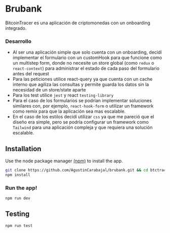 # Brubank

BitcoinTracer es una aplicación de criptomonedas con un onboarding integrado.

### Desarrollo

- Al ser una aplicación simple que solo cuenta con un onboarding, decidí implementar el formulario con un customHook para que funcione como un multistep form, donde no necesite un store global (como `redux` o `react-context`) para administrar el estado de cada paso del formulario antes del request
- Para las peticiones utilice react-query ya que cuenta con un cache interno que agiliza las consultas y permite guarda los datos sin la necesidad de un store/state aparte
- Para los test utilice `jest` y react `testing-library`
- Para el caso de los formularios se podrían implementar soluciones similares con, por ejemplo, `react-hook-form` o utilizar un framework como remix para que la aplicación sea mas escalable.
- En el caso de los estilos decidí utilizar `css` ya que me pareció que el diseño era simple, pero se podría configurar un framework como `Tailwind` para una aplicación compleja y que requiera una solución escalable.

## Installation

Use the node package manager [(npm)](https://www.npmjs.com) to install the app.

```bash
git clone https://github.com/AgustinCarabajal/brubank.git && cd btctracer
npm install
```

### Run the app!

```bash
npm run dev
```

## Testing

```bash
npm run test
```
